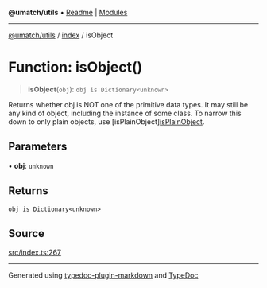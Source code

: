 **@umatch/utils** • [Readme](../../index.md) \| [Modules](../../modules.md)

***

[@umatch/utils](../../modules.md) / [index](../index.md) / isObject

# Function: isObject()

> **isObject**(`obj`): `obj is Dictionary<unknown>`

Returns whether obj is NOT one of the primitive data types. It may
still be any kind of object, including the instance of some class.
To narrow this down to only plain objects, use [isPlainObject][isPlainObject](isPlainObject.md).

## Parameters

• **obj**: `unknown`

## Returns

`obj is Dictionary<unknown>`

## Source

[src/index.ts:267](https://github.com/umatch-oficial/utils/blob/ed8915b/src/index.ts#L267)

***

Generated using [typedoc-plugin-markdown](https://www.npmjs.com/package/typedoc-plugin-markdown) and [TypeDoc](https://typedoc.org/)
